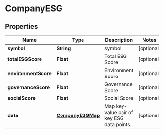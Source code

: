 # CompanyESG

## Properties

 Name                 | Type                                  | Description                                | Notes      
----------------------|---------------------------------------|--------------------------------------------|------------
 **symbol**           | **String**                            | symbol                                     | [optional] 
 **totalESGScore**    | **Float**                             | Total ESG Score                            | [optional] 
 **environmentScore** | **Float**                             | Environment Score                          | [optional] 
 **governanceScore**  | **Float**                             | Governance Score                           | [optional] 
 **socialScore**      | **Float**                             | Social Score                               | [optional] 
 **data**             | [**CompanyESGMap**](CompanyESGMap.md) | Map key-value pair of key ESG data points. | [optional] 



